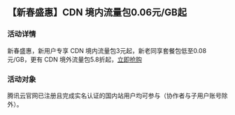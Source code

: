 

## 【新春盛惠】CDN 境内流量包0.06元/GB起
### 活动详情
新春盛惠，新用户专享 CDN 境内流量包3元起，新老同享套餐包低至0.08元/GB，更有 CDN 境外流量包5.8折起，[立即抢购](https://cloud.tencent.com/act/pro/2023season_video?from=19733)

### 活动对象
腾讯云官网已注册且完成实名认证的国内站用户均可参与（协作者与子用户账号除外）。
